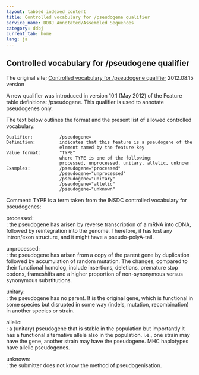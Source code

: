 ```yaml
---
layout: tabbed_indexed_content
title: Controlled vocabulary for /pseudogene qualifier
service_name: DDBJ Annotated/Assembled Sequences
category: ddbj
current_tab: home
lang: ja
---
```


## Controlled vocabulary for /pseudogene qualifier

The original site; [Controlled vocabulary for /pseudogene qualifier](http://www.insdc.org/documents/pseudogene-qualifier-vocabulary) 2012.08.15 version

A new qualifier was introduced in version 10.1 (May 2012) of the Feature table definitions: /pseudogene. This qualifier is used to annotate pseudogenes only.

The text below outlines the format and the present list of allowed controlled vocabulary.

```
Qualifier:          /pseudogene=
Definition:         indicates that this feature is a pseudogene of the 
                    element named by the feature key
Value format:       "TYPE"      
                    where TYPE is one of the following:
                    processed, unprocessed, unitary, allelic, unknown
Examples:           /pseudogene="processed"
                    /pseudogene="unprocessed"
                    /pseudogene="unitary"
                    /pseudogene="allelic"
                    /pseudogene="unknown"
```

Comment: TYPE is a term taken from the INSDC controlled vocabulary for pseudogenes:

processed:  
: the pseudogene has arisen by reverse transcription of a mRNA into cDNA, followed by reintegration into the genome. Therefore, it has lost any intron/exon structure, and it might have a pseudo-polyA-tail.

unprocessed:  
: the pseudogene has arisen from a copy of the parent gene by duplication followed by accumulation of random mutation. The changes, compared to their functional homolog, include insertions, deletions, premature stop codons, frameshifts and a higher proportion of non-synonymous versus synonymous substitutions.

unitary:  
: the pseudogene has no parent. It is the original gene, which is functional in some species but disrupted in some way (indels, mutation, recombination) in another species or strain.

allelic:  
: a (unitary) pseudogene that is stable in the population but importantly it has a functional alternative allele also in the population. i.e., one strain may have the gene, another strain may have the pseudogene. MHC haplotypes have allelic pseudogenes.

unknown:  
: the submitter does not know the method of pseudogenisation.
